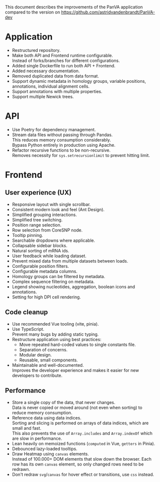 This document describes the improvements of the PanVA application compared to the version on https://github.com/astridvandenbrandt/PanVA-dev


# Application

* Restructured repository.
* Make both API and Frontend runtime configurable. \
  Instead of forks/branches for different configurations.
* Added single Dockerfile to run both API + Frontend.
* Added necessary documentation.
* Removed duplicated data from data format.
* Support dynamic metadata in homology groups, variable positions, annotations, individual alignment cells.
* Support annotations with multiple properties.
* Support multiple Newick trees.


# API

* Use Poetry for dependency management.
* Stream data files without passing through Pandas. \
  This reduces memory consumption considerably. \
  Bypass Python entirely in production using Apache.
* Refactor recursive functions to be non-recursive. \
  Removes necessity for `sys.setrecursionlimit` to prevent hitting limit.


# Frontend

## User experience (UX)

* Responsive layout with single scrollbar.
* Consistent modern look and feel (Ant Design).
* Simplified grouping interactions.
* Simplified tree switching.
* Position range selection.
* Row selection from CoreSNP node.
* Tooltip pinning.
* Searchable dropdowns where applicable.
* Collapsable sidebar blocks.
* Natural sorting of mRNA ids.
* User feedback while loading dataset.
* Prevent mixed data from multiple datasets between loads.
* Configurable position filters.
* Configurable metadata columns.
* Homology groups can be filtered by metadata.
* Complex sequence filtering on metadata.
* Legend showing nucleotides, aggregation, boolean icons and annotations.
* Setting for high DPI cell rendering.

## Code cleanup

* Use recommended Vue tooling (vite, pinia).
* Use TypeScript. \
  Prevent many bugs by adding static typing.
* Restructure application using best practices:
  * Move repeated hard-coded values to single constants file.
  * Separation of concerns.
  * Modular design.
  * Reusable, small components.
* Maintainable and well-documented. \
  Improves the developer experience and makes it easier for new developers to contribute.

## Performance

* Store a single copy of the data, that never changes. \
  Data is never copied or moved around (not even when sorting) to reduce memory consumption.
* Reference data using data indices. \
  Sorting and slicing is performed on arrays of data indices, which are small and fast. \
  This also prevents the use of `Array.includes` and `Array.indexOf` which are slow in performance.
* Lean heavily on memoized functions (`computed` in Vue, `getters` in Pinia).
* Debounced lazy-loaded tooltips.
* Draw Heatmap using `canvas` elements. \
  Instead of 100.000+ DOM elements that slow down the browser.
  Each row has its own `canvas` element, so only changed rows need to be redrawn.
* Don't redraw `svg`/`canvas` for hover effect or transitions, use `css` instead.
